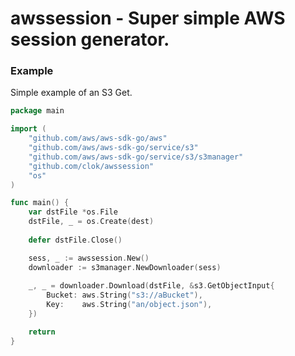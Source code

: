 # awssession - Super simple AWS session generator.

### Example

Simple example of an S3 Get.

```go
package main

import (
    "github.com/aws/aws-sdk-go/aws"
    "github.com/aws/aws-sdk-go/service/s3"
    "github.com/aws/aws-sdk-go/service/s3/s3manager"
    "github.com/clok/awssession"
    "os"
)

func main() {
    var dstFile *os.File
    dstFile, _ = os.Create(dest)
    
    defer dstFile.Close()

    sess, _ := awssession.New()
    downloader := s3manager.NewDownloader(sess)
    
    _, _ = downloader.Download(dstFile, &s3.GetObjectInput{
        Bucket: aws.String("s3://aBucket"),
        Key:    aws.String("an/object.json"),
    })

    return
}
```